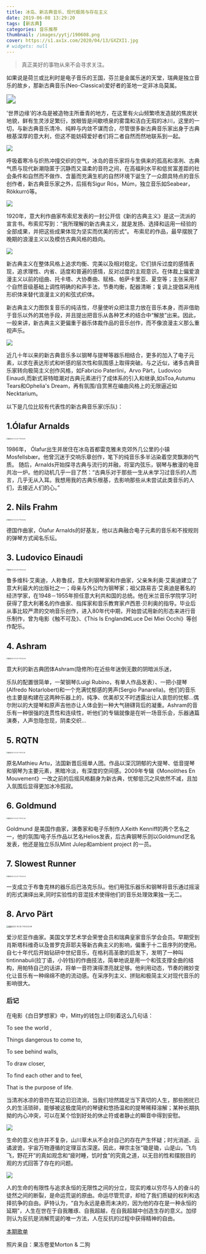 ```yaml
---
title: 冰岛、新古典音乐、现代极简与存在主义
date: 2019-06-08 13:29:20
tags: [新古典]
categories: 音乐推荐
thumbnail: /images/yytj/190608.png
cover: https://s1.ax1x.com/2020/04/13/GXZXI1.jpg
# widgets: null
---
```


> 真正美好的事物从来不会寻求关注。

如果说是荷兰或比利时是电子音乐的王国，芬兰是金属乐迷的天堂，瑞典是独立音乐的故乡，那新古典音乐(Neo-Classical)爱好者的圣地一定非冰岛莫属。

<!--more-->

<img src="https://s1.ax1x.com/2020/04/13/GXZXI1.jpg" style="zoom:150%;" />

'世界边缘'的冰岛是被造物主所垂青的地方，在这里有火山频繁喷发造就的焦炭状地貌，鲜有生灵涉足繁衍，放眼皆是间歇喷泉的雾霭和洁白无瑕的冰川，这里的一切，与新古典音乐清冷、纯粹与内敛不谋而合，尽管很多新古典音乐家出身于古典根基深厚的意大利，但这不能妨碍爱好者们将二者自然而然地联系到一起。

![](https://i.loli.net/2021/10/05/8yeAoBs7IPCXH2U.jpg)

呼吸着寒冷与炽热冲撞交织的空气，冰岛的音乐家将与生俱来的孤高和凛冽、古典气质与现代新潮隐匿于沉静而又温柔的音符之间，在高福利水平和低贫富差距的社会条件和自然而不做作、含蓄而充满生机的自然环境下诞生了一众颇具特点的音乐创作者，新古典音乐家之外，后摇有Sigur Rós，Múm，独立音乐如Seabear，Rökkurró等。

![](https://s1.ax1x.com/2020/04/15/JCHlwV.jpg)

1920年，意大利作曲家布索尼发表的一封公开信《新的古典主义》是这一流派的宣言书。布索尼写到：“我所理解的新古典主义，就是发扬、选择和运用一经验的全部成果，并把这些成果体现为坚实而优美的形式”。 布索尼的作品，最早摆脱了晚期的浪漫主义以及模仿古典风格的趋向。

![](https://i.loli.net/2021/10/05/jPZR8wV9CvgtrzL.jpg)


新古典主义在整体风格上追求均衡、完美以及相对稳定。它们排斥过度的感情表现，追求理性、内省、适度和普遍的感情，反对过度的主观意识。在体裁上偏爱浪漫主义以前的组曲、托卡塔、大协奏曲、赋格、帕萨卡里亚、夏空等；主张采用7个自然音级基础上调性明确的和声手法，节奏均衡，配器清晰；复调上提倡采用线形织体来替代浪漫主义的和弦式织体。

新古典主义力图恢复音乐的纯洁性，尽量使听众把注意力放在音乐本身，而非借助于音乐以外的其他手段，并且提出把音乐从各种艺术的结合中“解放”出来。因此，一般来讲，新古典主义更偏重于器乐体裁作品的音乐创作，而不像浪漫主义那么重视声乐。

![](https://s1.ax1x.com/2020/04/15/JCHJW4.jpg)


近几十年以来的新古典音乐多以钢琴与提琴等器乐相结合，更多的加入了电子元素，以求在表达形式和听感的层次性和氛围感上取得突破。与之近似，诸多古典音乐家转向极简主义创作风格，如Fabrizio Paterlini，Arvo Pärt，Ludovico Einaudi,而新式哥特暗潮对古典元素进行了成体系的引入和继承,如sToa,Autumu Tears和Ophelia's Dream，再有氛围/自赏黑在编曲风格上的无限逼近如Necktarium。

以下是几位比较有代表性的新古典音乐家(乐队)：

## 1.Ólafur Arnalds

<img src="https://i.loli.net/2021/10/05/Io83Lg6qzp9TxQE.png" alt="截屏2021-10-05 下午8.59.19" style="zoom:25%;" />

1986年， Ólafur出生并居住在冰岛首都雷克雅未克郊外几公里的小镇Mosfellsbær。他曾沉迷于交响乐章创作，笔下的纯音乐多半沾染着空灵飘渺的气质。 随后，Arnalds开始探寻古典与流行的并融，将室内弦乐，钢琴与散漫的电音共冶一炉。他的动机几乎一目了然：“古典乐对于那些一生从未学习过音乐的人而言，几乎无从入耳。我想用我的古典乐根基，去影响那些从未尝试此类音乐的人们，去接近人们的心。” 

## 2. Nils Frahm

<img src="https://i.loli.net/2021/10/05/u92JRfL5MNBa3Am.png" alt="截屏2021-10-05 下午8.59.55" style="zoom:25%;" />

德国作曲家，Ólafur Arnalds的好基友，他以古典融合电子元素的音乐和不按规则的弹琴方式闻名乐坛。

## 3. Ludovico Einaudi

<img src="https://i.loli.net/2021/10/05/tfJ69cnzmaGjCMb.png" alt="截屏2021-10-05 下午9.00.26" style="zoom:25%;" />

鲁多维科·艾奥迪，人称鲁叔，意大利钢琴家和作曲家，父亲朱利奥·艾奥迪建立了意大利最大的出版社之一；母亲与外公均为钢琴家；祖父路易吉·艾奥迪是著名的经济学家，在1948－1955年担任意大利共和国的总统。他在米兰音乐学院学习时获得了意大利著名的作曲家、指挥家和音乐教育家卢西恩·贝利奥的指导。毕业后从事比较严肃的交响音乐创作，进入80年代中期，开始尝试用新的形态来进行音乐制作，曾为电影《触不可及》、《This Is England》《Luce Dei Miei Occhi》等创作配乐。

## 4. Ashram

<img src="https://i.loli.net/2021/10/05/ckjixPG6t1yowgO.png" alt="截屏2021-10-05 下午9.00.42" style="zoom:25%;" />

意大利的新古典团体Ashram(隐修所)在近些年迷倒无数的阴暗派乐迷，

乐队的配置很简单，一架钢琴(Luigi Rubino，有单人作品发表）、一把小提琴(Alfredo Notarlobert)和一个充满忧郁感的男声(Sergio Panarella)。他们的音乐也主要是构建在这两种乐器上的，纯净、优美却又不时透露出让人哀怨的忧郁...偶尔附以的大提琴和原声吉他亦让人体会到一种大气磅礴背后的凝重。Ashram的音乐有一种很强的连贯性和连续性，听他们的专辑就像是在听一场音乐会，乐器通篇演奏，人声忽隐忽现，阴柔交织...

## 5. RQTN

<img src="https://i.loli.net/2021/10/05/LZBX3nzhj2TYP6b.png" alt="截屏2021-10-05 下午9.01.19" style="zoom:25%;" />

原名Mathieu Artu，法国新晋后摇单人团。作品以深沉阴郁的大提琴、低音提琴和钢琴为主要元素，黑暗冷淡，有深度的空间感。2009年专辑《Monolithes En Mouvement》一改之前的后摇风格翻身为新古典，忧郁低沉之风依然不减，且加入氛围后显得更加冰冷孤寂。

## 6. Goldmund

<img src="https://i.loli.net/2021/10/05/ihfeUkzQFT7ZXpb.png" alt="截屏2021-10-05 下午9.01.42" style="zoom:25%;" />

Goldmund 是美国作曲家，演奏家和电子乐制作人Keith Kenniff的两个艺名之一，他的氛围/电子乐作品以艺名Helios发表，后古典钢琴乐则以Goldmund艺名发表，他还是独立乐队Mint Julep和ambient project 的一员。

## 7. Slowest Runner

<img src="https://i.loli.net/2021/10/05/PyuRUeiIgpW7Sn5.png" alt="截屏2021-10-05 下午9.02.32" style="zoom:25%;" />

一支成立于布鲁克林的器乐后巴洛克乐队。他们用弦乐器乐和钢琴将音乐通过摇滚的形式演绎出来,同时实验性的音混技术使得他们的音乐处理效果独一无二。

## 8. Arvo Pärt

<img src="https://i.loli.net/2021/10/05/k24pYuEoixlzK7Z.png" alt="截屏2021-10-05 下午9.03.04" style="zoom: 33%;" />

爱沙尼亚作曲家。美国文学艺术学会荣誉会员和瑞典皇家音乐学会会员。早期受到肖斯塔科维奇以及普罗克菲耶夫等新古典主义的影响，偏重于十二音序列的使用。自七十年代后开始钻研中世纪音乐，在格利高圣歌的启发下，发明了一种叫tintinnabuli(拉丁语，小铃铛)的作曲技法，简单地说是用一个和弦支撑全曲的结构，用帕特自己的话讲，将单一音符演得漂亮就足够。他利用动态，节奏的微妙变化让音乐有一种绵绵不绝的流动感。在采序列主义、拼贴和极简主义对现代音乐的影响很大。

### 后记

在电影《白日梦想家》中，Mitty的钱包上印刻着这么几句话：

To see the world ,

Things dangerous to come to,

To see behind walls,

To draw closer,

To find each other and to feel,

That is the purpose of life.

当清冽冰凉的音符在耳边汩汩流淌，当我们坦然踏足当下真切的人生，那些困扰已久的生活琐碎，能够被这极度简约的琴键和悠扬温和的提琴稀释溶解；某种长期执拗的内心冲突，可以在某个恰到好处的休止符或者静止的瞬音中得到安慰。

![](https://i.loli.net/2021/10/05/jPZR8wV9CvgtrzL.jpg)

生命的意义也许并不复杂，山川草木从不会对自己的存在产生怀疑；时光消逝、云谲波诡，宇宙万物遵循的定理亘古深邃。因此，禅宗主张“锄是锄，山是山，飞鸟飞，野花开”的真如观念和“疲时睡，饥时食”的究竟之道，以无目的性和摆脱目的观的方式回答了存在的问题。

![](https://s1.ax1x.com/2020/04/15/JCHFdf.jpg)

人的生命的有限性与追求永恒的无限性之间的分立，现实的难以穷尽与人的奋斗的徒然之间的断裂，是命运荒诞的原由。命运尽管荒谬，却给了我们质疑的权利和选择抗争的自由。萨特认为，“自为永远是悬而未决的，因为他的存在是一种永恒的延期”，人生在世在于自我雕琢、自我超越，在自我超越中创造生存的意义。加缪则认为反抗是消解荒诞的唯一方法，人在反抗的过程中获得精神的自由。

[本期歌单](https://y.music.163.com/m/playlist?id=2834043717)

照片来自：果冻卷爱Morton & 二狗